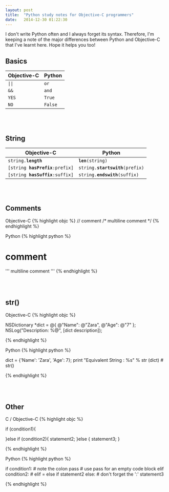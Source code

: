 ```yaml
---
layout: post
title:  "Python study notes for Objective-C programmers"
date:   2014-12-30 01:22:30
---
```


I don't write Python often and I always forget its syntax. Therefore, I'm keeping a note of the major differences between Python and Objective-C that I've learnt here. Hope it helps you too!

## Basics

Objective-C | Python
------------|-------
<code>&#124;&#124;</code> | <code>or</code>
<code>&&</code> | <code>and</code>
<code>YES</code> | <code>True</code>
<code>NO</code> | <code>False</code>

<br><br>

## String

Objective-C | Python
------------|-------
<code>string.<b>length</b></code> | <code><b>len</b>(string)</code>
<code>[string <b>hasPrefix</b>:prefix]</code> | <code>string.<b>startswith</b>(prefix)</code>
<code>[string <b>hasSuffix</b>:suffix]</code> | <code>string.<b>endswith</b>(suffix)</code>

<br><br>

## Comments

Objective-C
{% highlight objc %}
// comment
/*
 multiline
 comment
 */
{% endhighlight %}

Python
{% highlight python %}
# comment
'''
 multiline
 comment
'''
{% endhighlight %}

<br><br>

## str()

Objective-C
{% highlight objc %}

NSDictionary *dict = @{ @"Name": @"Zara", @"Age": @"7" };
NSLog("Description: %@", [dict description]);

{% endhighlight %}

Python
{% highlight python %}

dict = {'Name': 'Zara', 'Age': 7};
print "Equivalent String : %s" % str (dict) # str()

{% endhighlight %}

<br><br>

## Other

C / Objective-C
{% highlight objc %}

if (condition1){
	
}else if (condition2){
	statement2;
}else {
	statement3;
}

{% endhighlight %}

Python
{% highlight python %}

if condition1:		# note the colon
	pass			# use pass for an empty code block
elif condition2:	# elif = else if
	statement2
else:				# don't forget the ':'
	statement3

{% endhighlight %}